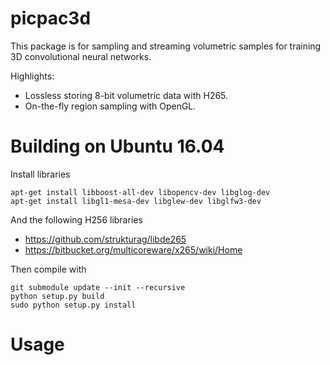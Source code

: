 # picpac3d

This package is for sampling and streaming volumetric samples for
training 3D convolutional neural networks.

Highlights:
- Lossless storing 8-bit volumetric data with H265.
- On-the-fly region sampling with OpenGL.

# Building on Ubuntu 16.04

Install libraries
```
apt-get install libboost-all-dev libopencv-dev libglog-dev
apt-get install libgl1-mesa-dev libglew-dev libglfw3-dev
```
And the following H256 libraries
- https://github.com/strukturag/libde265
- https://bitbucket.org/multicoreware/x265/wiki/Home

Then compile with
```
git submodule update --init --recursive
python setup.py build
sudo python setup.py install
```

# Usage


